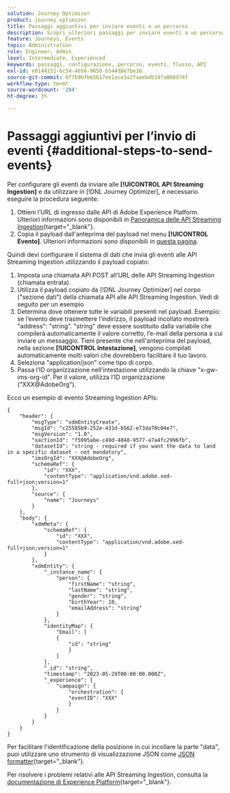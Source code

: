 ```yaml
---
solution: Journey Optimizer
product: journey optimizer
title: Passaggi aggiuntivi per inviare eventi a un percorso
description: Scopri ulteriori passaggi per inviare eventi a un percorso
feature: Journeys, Events
topic: Administration
role: Engineer, Admin
level: Intermediate, Experienced
keywords: passaggi, configurazione, percorso, eventi, flusso, API
exl-id: e0144151-6c54-4656-9650-b544d8e7be16
source-git-commit: 6f7b9bfb65617ee1ace3a2faaebdb24fa068d74f
workflow-type: tm+mt
source-wordcount: '284'
ht-degree: 3%

---
```


# Passaggi aggiuntivi per l’invio di eventi {#additional-steps-to-send-events}

Per configurare gli eventi da inviare alle **[!UICONTROL API Streaming Ingestion]** e da utilizzare in [!DNL Journey Optimizer], è necessario eseguire la procedura seguente:

1. Ottieni l’URL di ingresso dalle API di Adobe Experience Platform. Ulteriori informazioni sono disponibili in [Panoramica delle API Streaming Ingestion](https://experienceleague.adobe.com/docs/experience-platform/ingestion/streaming/overview.html?lang=it){target="_blank"}.
1. Copia il payload dall&#39;anteprima del payload nel menu **[!UICONTROL Evento]**. Ulteriori informazioni sono disponibili in [questa pagina](../event/about-creating.md#define-the-payload-fields).

Quindi devi configurare il sistema di dati che invia gli eventi alle API Streaming Ingestion utilizzando il payload copiato:

1. Imposta una chiamata API POST all’URL delle API Streaming Ingestion (chiamata entrata).
1. Utilizza il payload copiato da [!DNL Journey Optimizer] nel corpo (&quot;sezione dati&quot;) della chiamata API alle API Streaming Ingestion. Vedi di seguito per un esempio
1. Determina dove ottenere tutte le variabili presenti nel payload. Esempio: se l’evento deve trasmettere l’indirizzo, il payload incollato mostrerà &quot;address&quot;: &quot;string&quot;. &quot;string&quot; deve essere sostituito dalla variabile che compilerà automaticamente il valore corretto, l’e-mail della persona a cui inviare un messaggio. Tieni presente che nell&#39;anteprima del payload, nella sezione **[!UICONTROL Intestazione]**, vengono compilati automaticamente molti valori che dovrebbero facilitare il tuo lavoro.
1. Seleziona &quot;application/json&quot; come tipo di corpo.
1. Passa l’ID organizzazione nell’intestazione utilizzando la chiave &quot;x-gw-ims-org-id&quot;. Per il valore, utilizza l’ID organizzazione (&quot;XXX@AdobeOrg&quot;).

Ecco un esempio di evento Streaming Ingestion APIs:

```
{
    "header": {
        "msgType": "xdmEntityCreate",
        "msgId": "c25585b9-252e-431d-b562-e73da70c04e7",
        "msgVersion": "1.0",
        "xactionId": "f5995abe-c49d-4848-9577-a7a4fc2996fb",
        "datasetId": "string - required if you want the data to land in a specific dataset - not mandatory",
        "imsOrgId": "XXX@AdobeOrg",
        "schemaRef": {
            "id": "XXX",
            "contentType": "application/vnd.adobe.xed-full+json;version=1"
        },
        "source": {
            "name": "Journeys"
        }
    },
    "body": {
        "xdmMeta": {
            "schemaRef": {
                "id": "XXX",
                "contentType": "application/vnd.adobe.xed-full+json;version=1"
            }
        },
        "xdmEntity": {
            "_instance_name": {
                "person": {
                    "firstName": "string",
                    "lastName": "string",
                    "gender": "string",
                    "birthYear": 10,
                    "emailAddress": "string"
                }
            },
            "identityMap": {
                "Email": [
                {
                    "id": "string"
                    }
                ]
            },
            "_id": "string",
            "timestamp": "2023-05-29T00:00:00.000Z",
            "_experience": {
                "campaign": {
                    "orchestration": {
                    "eventID": "XXX"
                    }
                }
            }
        }
    }
}
```

Per facilitare l&#39;identificazione della posizione in cui incollare la parte &quot;data&quot;, puoi utilizzare uno strumento di visualizzazione JSON come [JSON formatter](https://jsonformatter.curiousconcept.com){target="_blank"}.

Per risolvere i problemi relativi alle API Streaming Ingestion, consulta la [documentazione di Experience Platform](https://experienceleague.adobe.com/docs/experience-platform/ingestion/streaming/troubleshooting.html?lang=it){target="_blank"}.
